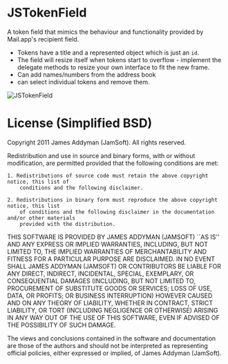 JSTokenField
============

A token field that mimics the behaviour and functionality provided by Mail.app's recipient field.

- Tokens have a title and a represented object which is just an `id`.
- The field will resize itself when tokens start to overflow - implement the delegate methods to resize your own interface to fit the new frame.
- Can add names/numbers from the address book
- can select individual tokens and remove them.

![JSTokenField](http://jamsoftonline.com/images/jstokenfield.png "JSTokenField")

License (Simplified BSD)
=======

Copyright 2011 James Addyman (JamSoft). All rights reserved.

Redistribution and use in source and binary forms, with or without modification, are
permitted provided that the following conditions are met:

	1. Redistributions of source code must retain the above copyright notice, this list of
		conditions and the following disclaimer.

	2. Redistributions in binary form must reproduce the above copyright notice, this list
		of conditions and the following disclaimer in the documentation and/or other materials
		provided with the distribution.

THIS SOFTWARE IS PROVIDED BY JAMES ADDYMAN (JAMSOFT) ``AS IS'' AND ANY EXPRESS OR IMPLIED
WARRANTIES, INCLUDING, BUT NOT LIMITED TO, THE IMPLIED WARRANTIES OF MERCHANTABILITY AND
FITNESS FOR A PARTICULAR PURPOSE ARE DISCLAIMED. IN NO EVENT SHALL JAMES ADDYMAN (JAMSOFT) OR
CONTRIBUTORS BE LIABLE FOR ANY DIRECT, INDIRECT, INCIDENTAL, SPECIAL, EXEMPLARY, OR
CONSEQUENTIAL DAMAGES (INCLUDING, BUT NOT LIMITED TO, PROCUREMENT OF SUBSTITUTE GOODS OR
SERVICES; LOSS OF USE, DATA, OR PROFITS; OR BUSINESS INTERRUPTION) HOWEVER CAUSED AND ON
ANY THEORY OF LIABILITY, WHETHER IN CONTRACT, STRICT LIABILITY, OR TORT (INCLUDING
NEGLIGENCE OR OTHERWISE) ARISING IN ANY WAY OUT OF THE USE OF THIS SOFTWARE, EVEN IF
ADVISED OF THE POSSIBILITY OF SUCH DAMAGE.

The views and conclusions contained in the software and documentation are those of the
authors and should not be interpreted as representing official policies, either expressed
or implied, of James Addyman (JamSoft).